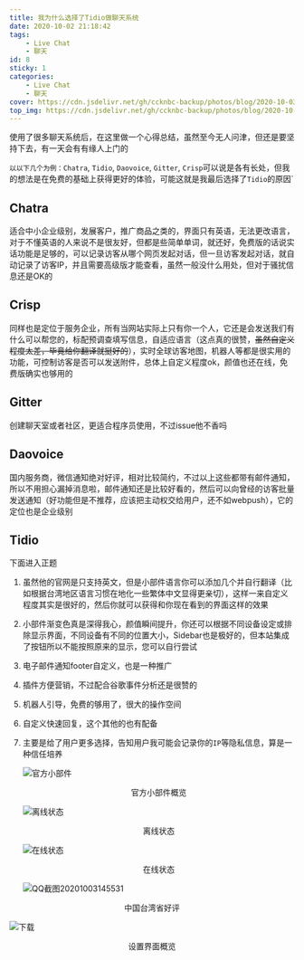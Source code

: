 ```yaml
---
title: 我为什么选择了Tidio做聊天系统
date: 2020-10-02 21:18:42
tags: 
	- Live Chat	
	- 聊天
id: 8
sticky: 1
categories: 
	- Live Chat	
	- 聊天
cover: https://cdn.jsdelivr.net/gh/ccknbc-backup/photos/blog/2020-10-03~17:00:31.png
top_img: https://cdn.jsdelivr.net/gh/ccknbc-backup/photos/blog/2020-10-03~17:00:31.png
---
```


使用了很多聊天系统后，在这里做一个心得总结，虽然至今无人问津，但还是要坚持下去，有一天会有有缘人上门的

`以以下几个为例：Chatra`, `Tidio`, `Daovoice`, `Gitter`, `Crisp`可以说是各有长处，但我的想法是在免费的基础上获得更好的体验，可能这就是我最后选择了`Tidio`的原因`

## Chatra

适合中小企业级别，发展客户，推广商品之类的，界面只有英语，无法更改语言，对于不懂英语的人来说不是很友好，但都是些简单单词，就还好，免费版的话说实话功能是足够的，可以记录访客从哪个网页发起对话，但一旦访客发起对话，就自动记录了访客IP，并且需要高级版才能查看，虽然一般没什么用处，但对于骚扰信息还是OK的

## Crisp

同样也是定位于服务企业，所有当网站实际上只有你一个人，它还是会发送我们有什么可以帮您的，标配预调查填写信息，自适应语言（这点真的很赞，~~虽然自定义程度太差，毕竟给你翻译就挺好的~~），实时全球访客地图，机器人等都是很实用的功能，可控制访客是否可以发送附件，总体上自定义程度ok，颜值也还在线，免费版确实也够用的

## Gitter

创建聊天室或者社区，更适合程序员使用，不过issue他不香吗

## Daovoice

国内服务商，微信通知绝对好评，相对比较简约，不过以上这些都带有邮件通知，所以不用担心漏掉消息啦，邮件通知还是比较好看的，然后可以向曾经的访客批量发送通知（好功能但是不推荐，应该把主动权交给用户，还不如webpush），它的定位也是企业级别

## Tidio

下面进入正题

1. 虽然他的官网是只支持英文，但是小部件语言你可以添加几个并自行翻译（比如根据台湾地区语言习惯在地化一些繁体中文显得更亲切），这样一来自定义程度其实是很好的，然后你就可以获得和你现在看到的界面这样的效果

2. 小部件渐变色真是深得我心，颜值瞬间提升，你还可以根据不同设备设定或排除显示界面，不同设备有不同的位置大小，Sidebar也是极好的，但本站集成了按钮所以不能按照原来的显示，您可以自行尝试

3. 电子邮件通知footer自定义，也是一种推广

4. 插件方便营销，不过配合谷歌事件分析还是很赞的

5. 机器人引导，免费的够用了，很大的操作空间

6. 自定义快速回复，这个其他的也有配备

7. 主要是给了用户更多选择，告知用户我可能会记录你的`IP`等隐私信息，算是一种信任培养

   ![官方小部件](https://cdn.jsdelivr.net/gh/ccknbc-backup/photos/blog/2020-10-03~14:51:35.png)

   <center>官方小部件概览</center>

   ![离线状态](https://cdn.jsdelivr.net/gh/ccknbc-backup/photos/blog/2020-10-03~14:52:16.png)

   <center>离线状态</center>

   ![在线状态](https://cdn.jsdelivr.net/gh/ccknbc-backup/photos/blog/2020-10-03~14:52:23.png)

   <center>在线状态</center>

   ![QQ截图20201003145531](https://cdn.jsdelivr.net/gh/ccknbc-backup/photos/blog/2020-10-03~14:55:44.png)

<center>中国台湾省好评</center>

![下载](https://cdn.jsdelivr.net/gh/ccknbc-backup/photos/blog/2020-10-03~15:02:00.png)

<center>设置界面概览</center>